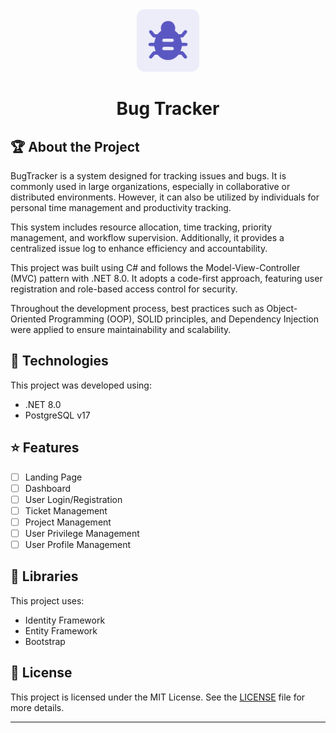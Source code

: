<div align="center">
  <img src="/assets/bugtracker-logo.png" alt="BugTracker App Logo" height="100" >
  <h1 align="center">Bug Tracker</h3>
</div>

## :trophy: About the Project

BugTracker is a system designed for tracking issues and bugs. It is commonly used in large organizations, especially in collaborative or distributed environments. However, it can also be utilized by individuals for personal time management and productivity tracking.

This system includes resource allocation, time tracking, priority management, and workflow supervision. Additionally, it provides a centralized issue log to enhance efficiency and accountability.

This project was built using C# and follows the Model-View-Controller (MVC) pattern with .NET 8.0. It adopts a code-first approach, featuring user registration and role-based access control for security.

Throughout the development process, best practices such as Object-Oriented Programming (OOP), SOLID principles, and Dependency Injection were applied to ensure maintainability and scalability.

## :rocket: Technologies

This project was developed using:

- .NET 8.0
- PostgreSQL v17

## :star: Features

- [ ] Landing Page
- [ ] Dashboard
- [ ] User Login/Registration
- [ ] Ticket Management
- [ ] Project Management
- [ ] User Privilege Management
- [ ] User Profile Management

## :blue_book: Libraries

This project uses:

- Identity Framework
- Entity Framework
- Bootstrap

## :page_with_curl: License

This project is licensed under the MIT License. See the [LICENSE](LICENSE.md) file for more details.

---
